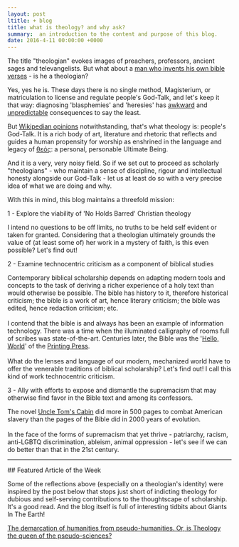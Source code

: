 ```yaml
---
layout: post
ltitle: + blog
title: what is theology? and why ask?
summary:  an introduction to the content and purpose of this blog.
date: 2016-4-11 00:00:00 +0000
---
```


The title "theologian" evokes images of preachers, professors, ancient sages and televangelists.  But what about a <a href="http://www.cnn.com/2015/09/16/politics/donald-trump-bible-favorite-verse-2016-republican-debate/">man who invents his own bible verses</a> - is he a theologian?

Yes, yes he is.  These days there is no single method, Magisterium, or matriculation to license and regulate people's God-Talk, and let's keep it that way: diagnosing 'blasphemies' and 'heresies' has <a href="https://en.wikipedia.org/wiki/Phryne#Trial">awkward</a> and <a href="https://en.wikipedia.org/wiki/Martin_Luther#Excommunication">unpredictable</a> consequences to say the least.

But <a href="https://en.wikipedia.org/wiki/Theology">Wikipedian opinions</a> notwithstanding, that's what theology is: people's God-Talk.  It is a rich body of art, literature and rhetoric that reflects and guides a human propensity for worship as enshrined in the language and legacy of <A href="https://en.wiktionary.org/wiki/%CE%B8%CE%B5%CF%8C%CF%82">θεός</a>: a personal, personable Ultimate Being.

And it is a very, very noisy field.  So if we set out to proceed as scholarly "theologians" - who maintain a sense of discipline, rigour and intellectual honesty alongside our God-Talk - let us at least do so with a very precise idea of what we are doing and why.

With this in mind, this blog maintains a threefold mission:

1 - Explore the viability of 'No Holds Barred' Christian theology
<p class="message">
I intend no questions to be off limits, no truths to be held self evident or taken for granted.  Considering that a theologian ultimately grounds the value of (at least some of) her work in a mystery of faith, is this even possible? Let's find out!
</p>
2 - Examine technocentric criticism as a component of biblical studies
<p class="message">
Contemporary biblical scholarship depends on adapting modern tools and concepts to the task of deriving a richer experience of a holy text than would otherwise be possible.  The bible has history to it, therefore historical criticism; the bible is a work of art, hence literary criticism; the bible was edited, hence redaction criticism; etc.<br><br>
I contend that the bible is and always has been an example of information technology.  There was a time when the illuminated calligraphy of rooms full of scribes was state-of-the-art.  Centuries later, the Bible was the '<a href="https://en.wikipedia.org/wiki/%22Hello,_World!%22_program#History">Hello, World</a>' of the <a href="https://en.wikipedia.org/wiki/Gutenberg_Bible">Printing Press</a>.<br><br>
What do the lenses and language of our modern, mechanized world have to offer the venerable traditions of biblical scholarship? Let's find out! I call this kind of work technocentric criticism.
</p>

3 - Ally with efforts to expose and dismantle the supremacism that may otherwise find favor in the Bible text and among its confessors.
<p class="message">
The novel <a href="https://en.wikipedia.org/wiki/Uncle_Tom%27s_Cabin">Uncle Tom's Cabin</a> did more in 500 pages to combat American slavery than the pages of the Bible did in 2000 years of evolution.<br><br>
In the face of the forms of supremacism that yet thrive - patriarchy, racism, anti-LGBTQ discrimination, ableism, animal oppression - let's see if we can do better than that in the 21st century.
</p>

<hr>
## Featured Article of the Week

Some of the reflections above (especially on a theologian's identity) were inspired by the post below that stops just short of indicting theology for dubious and self-serving contributions to the thoughtscape of scholarship.  It's a good read.  And the blog itself is full of interesting tidbits about Giants In The Earth!

<a class="embedly-card" href="https://remnantofgiants.wordpress.com/2016/04/10/the-demarcation-of-humanities-from-pseudo-humanities-or-is-theology-the-queen-of-the-pseudo-sciences/#comments">The demarcation of humanities from pseudo-humanities. Or, is Theology the queen of the pseudo-sciences?</a>
<script async src="//cdn.embedly.com/widgets/platform.js" charset="UTF-8"></script>
